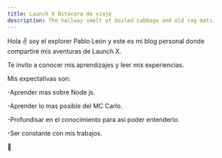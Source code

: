 ```yaml
---
title: Launch X Bitácora de viaje
description: The hallway smelt of boiled cabbage and old rag mats.
---
```


Hola ✌️  soy el explorer Pablo León y este es mi blog personal donde compartiré mis aventuras de Launch X.

Te invito a conocer mis aprendizajes y leer mis experiencias.

Mis expectativas son:

-Aprender mas sobre Node js.

-Aprender lo mas posible del MC Carlo.

-Profundisar en el conocimiento para asi poder entenderlo.

-Ser constante con mis trabajos.

🚀
